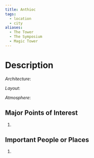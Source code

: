 ```yaml
---
title: Anthioc
tags:
  - location
  - city
aliases:
  - The Tower
  - The Symposium
  - Magic Tower
---
```

# Description

_Architecture_: 

_Layout_: 

_Atmosphere_: 

## Major Points of Interest

1. 

## Important People or Places

1.  